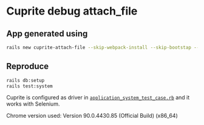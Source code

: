 # Cuprite debug attach_file

## App generated using

```sh
rails new cuprite-attach-file --skip-webpack-install --skip-bootstap --skip-jbuilder --skip-turbolinks --skip-listen --skip-javascript --skip-sprockets --skip-action-cable --skip-active-storage --skip-active-job --skip-action-mailbox --skip-action-mailer
```


## Reproduce

```sh
rails db:setup
rails test:system
```

Cuprite is configured as driver in [`application_system_test_case.rb`](./test/application_system_test_case.rb) and it works with Selenium.

Chrome version used: Version 90.0.4430.85 (Official Build) (x86_64)

